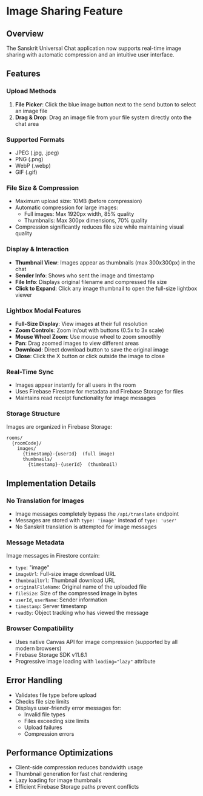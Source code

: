 # Image Sharing Feature

## Overview
The Sanskrit Universal Chat application now supports real-time image sharing with automatic compression and an intuitive user interface.

## Features

### Upload Methods
1. **File Picker**: Click the blue image button next to the send button to select an image file
2. **Drag & Drop**: Drag an image file from your file system directly onto the chat area

### Supported Formats
- JPEG (.jpg, .jpeg)
- PNG (.png)
- WebP (.webp)
- GIF (.gif)

### File Size & Compression
- Maximum upload size: 10MB (before compression)
- Automatic compression for large images:
  - Full images: Max 1920px width, 85% quality
  - Thumbnails: Max 300px dimensions, 70% quality
- Compression significantly reduces file size while maintaining visual quality

### Display & Interaction
- **Thumbnail View**: Images appear as thumbnails (max 300x300px) in the chat
- **Sender Info**: Shows who sent the image and timestamp
- **File Info**: Displays original filename and compressed file size
- **Click to Expand**: Click any image thumbnail to open the full-size lightbox viewer

### Lightbox Modal Features
- **Full-Size Display**: View images at their full resolution
- **Zoom Controls**: Zoom in/out with buttons (0.5x to 3x scale)
- **Mouse Wheel Zoom**: Use mouse wheel to zoom smoothly
- **Pan**: Drag zoomed images to view different areas
- **Download**: Direct download button to save the original image
- **Close**: Click the X button or click outside the image to close

### Real-Time Sync
- Images appear instantly for all users in the room
- Uses Firebase Firestore for metadata and Firebase Storage for files
- Maintains read receipt functionality for image messages

### Storage Structure
Images are organized in Firebase Storage:
```
rooms/
  {roomCode}/
    images/
      {timestamp}-{userId}  (full image)
      thumbnails/
        {timestamp}-{userId}  (thumbnail)
```

## Implementation Details

### No Translation for Images
- Image messages completely bypass the `/api/translate` endpoint
- Messages are stored with `type: 'image'` instead of `type: 'user'`
- No Sanskrit translation is attempted for image messages

### Message Metadata
Image messages in Firestore contain:
- `type`: "image"
- `imageUrl`: Full-size image download URL
- `thumbnailUrl`: Thumbnail download URL
- `originalFileName`: Original name of the uploaded file
- `fileSize`: Size of the compressed image in bytes
- `userId`, `userName`: Sender information
- `timestamp`: Server timestamp
- `readBy`: Object tracking who has viewed the message

### Browser Compatibility
- Uses native Canvas API for image compression (supported by all modern browsers)
- Firebase Storage SDK v11.6.1
- Progressive image loading with `loading="lazy"` attribute

## Error Handling
- Validates file type before upload
- Checks file size limits
- Displays user-friendly error messages for:
  - Invalid file types
  - Files exceeding size limits
  - Upload failures
  - Compression errors

## Performance Optimizations
- Client-side compression reduces bandwidth usage
- Thumbnail generation for fast chat rendering
- Lazy loading for image thumbnails
- Efficient Firebase Storage paths prevent conflicts
